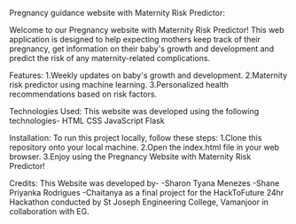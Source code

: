 Pregnancy guidance website with Maternity Risk Predictor:


Welcome to our Pregnancy website with Maternity Risk Predictor! This web application is designed to help expecting mothers keep track of their pregnancy, get information on their baby's growth and development and predict the risk of any maternity-related complications.

Features:
1.Weekly updates on baby's growth and development.
2.Maternity risk predictor using machine learning.
3.Personalized health recommendations based on risk factors.

Technologies Used:
This website was developed using the following technologies-
    HTML
    CSS
    JavaScript
    Flask 

Installation:
To run this project locally, follow these steps:
    1.Clone this repository onto your local machine.
    2.Open the index.html file in your web browser.
    3.Enjoy using the Pregnancy Website with Maternity Risk Predictor!

Credits:
This Website was developed by-
    -Sharon Tyana Menezes
    -Shane Priyanka Rodrigues
    -Chaitanya 
as a final project for the HackToFuture 24hr Hackathon conducted by St Joseph Engineering College, Vamanjoor in collaboration with EG.
